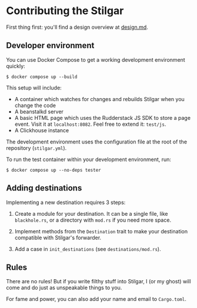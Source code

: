 # Contributing the Stilgar

First thing first: you'll find a design overview at [design.md](design.md).

## Developer environment

You can use Docker Compose to get a working development environment quickly:

    $ docker compose up --build

This setup will include:

- A container which watches for changes and rebuilds Stilgar when you
  change the code
- A beanstalkd server
- A basic HTML page which uses the Rudderstack JS SDK to store a page event.
  Visit it at `localhost:8082`. Feel free to extend it: `test/js`.
- A Clickhouse instance

The development environment uses the configuration file at the root of
the repository (`stilgar.yml`).

To run the test container within your development environment, run:

    $ docker compose up --no-deps tester

## Adding destinations

Implementing a new destination requires 3 steps:

1. Create a module for your destination. It can be a single file, like
   `blackhole.rs`, or a directory with `mod.rs` if you need more
   space.

2. Implement methods from the `Destination` trait to make your
   destination compatible with Stilgar's forwarder.

3. Add a case in `init_destinations` (see `destinations/mod.rs`).

## Rules

There are no rules! But if you write filthy stuff into Stilgar, I (or
my ghost) will come and do just as unspeakable things to you.

For fame and power, you can also add your name and email to
`Cargo.toml`.
